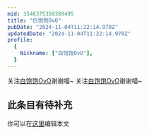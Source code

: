 ```yaml
---
mid: 3546375350389495
title: "白饱饱OvO"
pubDate: "2024-11-04T11:22:14.970Z"
updatedDate: "2024-11-04T11:22:14.970Z"
profile:
  {
    Nickname: ["白饱饱OvO"],
  }
---
```


关注[白饱饱OvO](https://space.bilibili.com/3546375350389495)谢谢喵~ 关注[白饱饱OvO](https://space.bilibili.com/3546375350389495)谢谢喵~

## 此条目有待补充
你可以在[这里](https://github.com/Yuhanawa/VTuber.ICU/edit/master/src/content/v/白饱饱OvO/index.md)编辑本文
